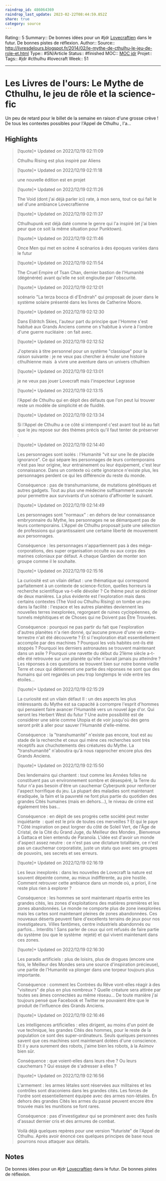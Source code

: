 ```yaml
---
raindrop_id: 486064369
raindrop_last_update: 2023-02-22T08:44:59.852Z
share: true
category: source
---
```


Rating:: 5
Summary:: De bonnes idées pour un #jdr [Lovecraftien](Lovecraftien.md) dans le futur. De bonnes pistes de réflexion.
Author::
Source:: http://livresdelours.blogspot.fr/2014/02/le-mythe-de-cthulhu-le-jeu-de-role-et.html
Type:: #SN/Article 
Status:: #finished 
MOC:: [MOC jdr](MOC%20jeu%20de%20r%C3%B4le.md)
Projet:: 
Tags:: #jdr #cthulhu #lovecraft 
Week:: 51

---
# Les Livres de l'ours: Le Mythe de Cthulhu, le jeu de rôle et la science-fic

Un peu de retard pour le billet de la semaine en raison d'une grosse crève !   De tous les contextes possibles pour l'Appel de Cthulhu , l'a...

## Highlights

> [!quote]+ Updated on 2022/12/19 02:11:09
>
> Cthulhu Rising est plus inspiré par Aliens

> [!quote]+ Updated on 2022/12/19 02:11:18
>
> une nouvelle édition est en projet

> [!quote]+ Updated on 2022/12/19 02:11:26
>
> The Void (dont j'ai déjà parler ici) rate, à mon sens, tout ce qui fait le sel d'une ambiance Lovecraftienne

> [!quote]+ Updated on 2022/12/19 02:11:37
>
> Cthulhupunk est déjà daté comme le genre qui l'a inspiré (et j'ai bien peur que ce soit la même situation pour Punktown).

> [!quote]+ Updated on 2022/12/19 02:11:46
>
> Once Men qui met en scène 4 scénarios à des époques variées dans le futur

> [!quote]+ Updated on 2022/12/19 02:11:54
>
> The Cruel Empire of Tsan Chan, dernier bastion de l'Humanité (dégénérée) avant qu'elle ne soit engloutie par l'obscurité.

> [!quote]+ Updated on 2022/12/19 02:12:01
>
> scénario "La terza bocca di d'Endrrah" qui proposait de jouer dans le système solaire présenté dans les livres de Catherine Moore.

> [!quote]+ Updated on 2022/12/19 02:12:30
>
> Dans Eldritch Skies, l'auteur part du principe que l'Homme s'est habitué aux Grands Anciens comme on s'habitue à vivre à l'ombre d'une guerre nucléaire : on fait avec.

> [!quote]+ Updated on 2022/12/19 02:12:52
>
> J'opterais à titre personnel pour un système "classique" pour la raison suivante : je ne veux pas chercher à émuler une histoire cthulhienne mais  à vivre une aventure dans un univers cthulhien

> [!quote]+ Updated on 2022/12/19 02:13:01
>
> je ne veux pas jouer Lovecraft mais l'inspecteur Legrasse

> [!quote]+ Updated on 2022/12/19 02:13:15
>
> l'Appel de Cthulhu qui en dépit des défauts que l'on peut lui trouver reste un modèle de simplicité et de fluidité.

> [!quote]+ Updated on 2022/12/19 02:13:34
>
> Si l'Appel de Cthulhu a ce côté si intemporel c'est avant tout lié au fait que le jeu repose sur des thèmes précis qu'il faut tenter de préserver :

> [!quote]+ Updated on 2022/12/19 02:14:40
>
> Les personnages sont isolés : l'Humanité "vit sur une île de placide ignorance". Ce qui sépare les personnages de leurs contemporains n'est pas leur origine, leur entrainement ou leur équipement, c'est leur connaissance. Dans un contexte où cette ignorance n'existe plus, les personnages perdent ce qui les différencie du reste du monde.
>
>Conséquence : pas de transhumanisme, de mutations génétiques et autres gadgets. Tout au plus une médecine suffisamment avancée pour permettre aux survivants d'un scénario d'affronter le suivant.

> [!quote]+ Updated on 2022/12/19 02:14:49
>
> Les personnages sont "normaux" : en dehors de leur connaissance embryonnaire du Mythe, les personnages ne se démarquent pas de leurs contemporains. L'Appel de Cthulhu proposait juste une sélection de professions qui garantissaient une certaine liberté de mouvement aux personnages.
>
>Conséquence : les personnages n'appartiennent
> pas à des méga-corporations, des super organisation occulte ou aux corps 
>des marines coloniaux par défaut. A chaque Gardien de monter son groupe comme il le souhaite.

> [!quote]+ Updated on 2022/12/19 02:15:16
>
> La curiosité est un vilain défaut : une thématique qui correspond parfaitement à un contexte de science-fiction, quelles horreurs la recherche scientifique va-t-elle dévoiler ? Ce thème peut se décliner de deux manières. La plus évidente est l'exploration mais dans certains contextes (The Void ou Cthulhu Rising) on tombe un peu dans la facilité : l'espace et les autres planètes deviennent les nouvelles terres inexplorées, regorgeant de ruines cyclopéennes, de tunnels méphitiques et de Choses qui ne Doivent pas Être Trouvées.
>
>Conséquence : pourquoi ne pas partir du fait que l'exploration d'autres planètes n'a 
>rien donné, qu'aucune preuve d'une vie extra-terrestre n'ait été 
>découverte ? Et si l'exploration était essentiellement accomplie par des
> machines ? Pourquoi les vols habités ont-ils été stoppés ? Pourquoi les
> derniers astronautes se trouvent maintenant dans un asile ? Pourquoi 
>une navette du début du 21ème siècle a-t-elle été retrouvée sur une 
>planète qu'elle n'aurait jamais pu atteindre ? Les réponses à ces 
>questions se trouvent bien sur notre bonne vieille Terre et ceux qui 
>détiennent une partie des réponses ne sont que des humains qui ont 
>regardés un peu trop longtemps le vide entre les étoiles...

> [!quote]+ Updated on 2022/12/19 02:15:29
>
> La curiosité est un vilain défaut II : un des aspects les plus intéressants du Mythe est sa capacité à 
>corrompre l'esprit d'hommes qui pensaient faire avancer l'Humanité vers 
>un nouvel âge d'or. Qui seront les Herbert West du futur ? Une autre possibilité est de considérer une série comme Utopia et de voir jusqu'où des gens seront prêt à aller pour sauver l'Humanité d'elle-même.
>
>Conséquence : la "transhumanité" n'existe pas encore, tout est au stade de la recherche et ceux qui mène ces recherches sont très réceptifs aux chuchotements des créatures du Mythe. La "transhumanité" n'aboutira qu'à nous rapprocher encore plus des Grands Anciens.

> [!quote]+ Updated on 2022/12/19 02:15:50
>
> Des lendemains qui chantent : tout comme les Années folles ne constituent pas un environnement sombre et désespéré, la Terre du futur n'a pas besoin d'être un cauchemar Cyberpunk pour renforcer l'aspect horrifique du jeu. La plupart des maladies sont maintenant éradiquée, la faim et la 
>pauvreté ne font plus partie du quotidien des grandes Cités humaines 
>(mais en dehors...), le niveau de crime est également très bas... 
>
>Conséquence : en dépit de ses progrès cette société peut rester inquiétante  : quel est le prix de toutes ces merveilles ? Et qui le paye ? Côté inspiration on peut lorgner du côté de Soleil Vert, de l'Âge de Cristal, de la Cité du Grand Juge, du Meilleur des Mondes , Bienvenue à Gattaca et bien entendu de Paranoïa. L'idée est d'avoir un monde d'aspect assez neutre : ce n'est pas une dictature totalitaire, ce n'est pas un cauchemar corporatiste, juste un statu quo avec ses groupes de pouvoirs, ses secrets et ses erreurs.

> [!quote]+ Updated on 2022/12/19 02:16:19
>
> Les lieux inexplorés : dans les nouvelles de Lovecraft la nature est souvent dépeinte comme, au mieux indifférente, au pire hostile. Comment retrouver cette ambiance dans un monde où, a priori, il ne reste plus rien à explorer ?
>
>Conséquence : les hommes se sont maintenant répartis entre les grandes cités, les zones d'exploitations des matières premières et les zones abandonnées. Le monde ne comporte plus de zone inexplorées mais les cartes sont maintenant pleines de zones abandonnées. Ces nouveaux déserts peuvent faire d'excellents terrains de jeux pour nos investigateurs. Villes fantômes, centre industriels abandonnés ou parfois... Interdits ! Sans parler de ceux qui ont refusés de faire partie du système (ou que le système  rejeté) et qui vivent maintenant dans ces zones.

> [!quote]+ Updated on 2022/12/19 02:16:30
>
> Les paradis artificiels : plus de loisirs, plus de drogues (encore une fois, le Meilleur des Mondes sera une source d'inspiration précieuse), une partie de l'Humanité va plonger dans une torpeur toujours plus importante.
>
>Conséquence : comment les Contrées du Rêve vont-elles réagir à des "visiteurs" de plus en plus nombreux ? Quelle créature sera attirée par toutes ses âmes connectées au même réseau... De toute manière j'ai toujours pensé que Facebook et Twitter ne pouvaient être que le produit de l'influence des Grands Anciens.

> [!quote]+ Updated on 2022/12/19 02:16:46
>
> Les intelligences artificielles : elles dirigent, au moins d'un point de vue technique, les grandes Cités des hommes, pour le reste de la population ce sont des super-ordinateurs. Seuls quelques personnes savent que ces machines sont maintenant dotées d'une conscience. Et il y aura surement des robots, j'aime bien les robots, à la Asimov bien sûr.
>
>Conséquence : que voient-elles dans leurs rêve ? Ou leurs cauchemars ? Qui essaye de s'adresser à elles ?

> [!quote]+ Updated on 2022/12/19 02:16:56
>
> L'armement : les armes létales sont réservées aux militaires et les contrôles sont draconiens dans les grandes cités. Les forces de l'ordre sont essentiellement équipée avec des armes non-létales. En dehors des grandes Cités les armes du passé peuvent encore être trouvée mais les munitions se font rares.
>
>Conséquence : pas d'investigateur qui se promènent avec des fusils d'assaut dernier cris et des armures de combat. 
>
>Voilà déjà quelques repères pour une version "futuriste" de l'Appel de Cthulhu. Après avoir énoncé ces quelques principes de base nous pourrons nous attaquer aux détails.

## Notes 

De bonnes idées pour un #jdr [Lovecraftien](Lovecraftien.md) dans le futur. De bonnes pistes de réflexion.